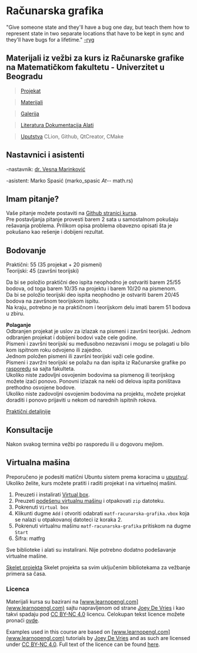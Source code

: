 # Računarska grafika 

"Give someone state and they'll have a bug one day, but teach them how to represent state in two separate locations that have to be kept in sync and they'll have bugs for a lifetime." [-ryg](https://twitter.com/rygorous/status/1507178315886444544)

## Materijali iz vežbi za kurs iz Računarske grafike na Matematičkom fakultetu - Univerzitet u Beogradu

> [Projekat](projekat/) 

> [Materijali](materijali/) 

> [Galerija](gallery/)

> [Literatura Dokumentacija Alati](docs/)

> [Uputstva](uputstva/) CLion, Github, QtCreator, CMake


## Nastavnici i asistenti
-nastavnik: [dr. Vesna Marinković](http://poincare.matf.bg.ac.rs/~vesnam/grafika.html)

-asistent: Marko Spasić (marko_spasic _At_-- math.rs)

## Imam pitanje?  
Vaše pitanje možete postaviti na [Github stranici kursa](https://github.com/matf-racunarska-grafika/matf-racunarska-grafika.github.io/issues).  
Pre postavljanja pitanje provesti barem 2 sata u samostalnom pokušaju rešavanja problema. Prilikom opisa problema obavezno opisati šta je pokušano kao rešenje i dobijeni rezultat.

## Bodovanje  
Praktični: 55 (35 projekat + 20 pismeni)  
Teorijski: 45 (završni teorijski)  

Da bi se položio praktični deo ispita neophodno je ostvariti barem 25/55 bodova, od toga barem 10/35 na projektu i barem 10/20 na pismenom.  
Da bi se položio teorijski deo ispita neophodno je ostvariti barem 20/45 bodova na završnom teorijskom ispitu.  
Na kraju, potrebno je na praktičnom i teorijskom delu imati barem 51 bodova u zbiru.  

**Polaganje**  
Odbranjen projekat je uslov za izlazak na pismeni i završni teorijski. Jednom odbranjen projekat i dobijeni bodovi važe cele godine.  
Pismeni i završni teorijski su međusobno nezavisni i mogu se polagati u bilo kom ispitnom roku odvojeno ili zajedno.  
Jednom položen pismeni ili završni teorijski važi cele godine.  
Pismeni i zavržni teorijski se polažu na dan ispita iz Računarske grafike po [rasporedu](http://www.matf.bg.ac.rs/m/36/raspored-ispita/) sa sajta fakulteta.  
Ukoliko niste zadovljni osvojenim bodovima sa pismenog ili teorijskog možete izaći ponovo. Ponovni izlazak na neki od delova ispita poništava prethodno osvojene bodove.  
Ukoliko niste zadovoljni osvojenim bodovima na projektu, možete projekat doraditi i ponovo prijaviti u nekom od narednih ispitnih rokova.  

[Praktični detaljnije](projekat/)  

## Konsultacije
Nakon svakog termina vežbi po rasporedu ili u dogovoru mejlom.

## Virtualna mašina

Preporučeno je podesiti matični Ubuntu sistem prema koracima u [upustvu/](upustva/).  
Ukoliko želite, kurs možete pratiti i raditi projekat i na virtuelnoj mašini. 

1. Preuzeti i instalirati [Virtual box](https://www.virtualbox.org/).  
2. Preuzeti [podešenu virtualnu mašinu](https://drive.google.com/file/d/1zcNJGaPv6A84O1r5K9olvff4S3K_preN/view?usp=sharing) i otpakovati `zip` datoteku.  
3. Pokrenuti `Virtual box`  
4. Klikunti dugme `Add` i otvoriti odabrati `matf-racunarska-grafika.vbox` koja se nalazi u otpakovanoj datoteci iz koraka 2.  
5. Pokrenuti virtualnu mašinu `matf-racunarska-grafika` pritiskom na dugme `Start`  
6. Šifra: matfrg

Sve biblioteke i alati su instalirani. Nije potrebno dodatno podešavanje virtualne mašine.  


[Skelet projekta](https://github.com/matf-racunarska-grafika/project_base) Skelet projekta sa svim uključenim bibliotekama za vežbanje primera sa časa. 

### Licenca
Materijali kursa su bazirani na [www.learnopengl.com](www.learnopengl.com) sajtu napravljenom od strane [Joey De Vries](https://joeydevries.com/#home) i kao takvi spadaju pod [CC BY-NC 4.0](https://creativecommons.org/licenses/by-nc/4.0/) licencu. Celokupan tekst licence možete pronaći [ovde](https://creativecommons.org/licenses/by/4.0/legalcode).



Examples used in this course are based on [www.learnopengl.com](www.learnopengl.com) tutorials by [Joey De Vries](https://joeydevries.com/#home) and as such are licensed under [CC BY-NC 4.0](https://creativecommons.org/licenses/by-nc/4.0/). Full text of the licence can be found [here](https://creativecommons.org/licenses/by/4.0/legalcode).



<!--- <3 N --->


